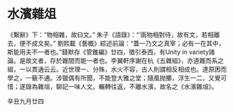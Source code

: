 # 水濱雜俎
《繫辭》下：“物相雜，故曰文。” 朱子《語錄》：“‘兩物相對待，故有文，若相離去，便不成文矣。” 劉熙載《藝概》綜述前論：“蓋一乃文之真宰；必有一在其中，斯能用夫不一者也。”錢默存《管錐編》廿四，徵引泰西，有Unity in variety諸論。是故文者，存於雜間而能一者也。李翼軒序謝在杭《五雜組》，亦道雜而系之組，一以貫通云云。近世理一、分殊，水火不容，古人則謂相反相成也。達原困而學之，一竅不通。涉獵偶有所聞，不能登大雅之堂；隨風抛擲，浮生一二，又覺可惜；遂錄為雜俎，聊記一味人文。輾轉往返，不離水濱，故名之《水濱雜俎》。

辛丑九月廿四
